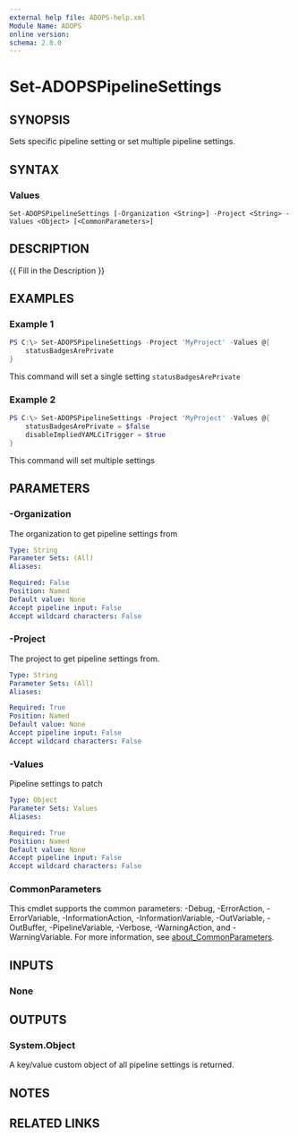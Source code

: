```yaml
---
external help file: ADOPS-help.xml
Module Name: ADOPS
online version:
schema: 2.0.0
---
```


# Set-ADOPSPipelineSettings

## SYNOPSIS
Sets specific pipeline setting or set multiple pipeline settings.

## SYNTAX

### Values
```
Set-ADOPSPipelineSettings [-Organization <String>] -Project <String> -Values <Object> [<CommonParameters>]
```


## DESCRIPTION
{{ Fill in the Description }}

## EXAMPLES

### Example 1
```powershell
PS C:\> Set-ADOPSPipelineSettings -Project 'MyProject' -Values @{
    statusBadgesArePrivate
}
```

This command will set a single setting `statusBadgesArePrivate`

### Example 2
```powershell
PS C:\> Set-ADOPSPipelineSettings -Project 'MyProject' -Values @{
    statusBadgesArePrivate = $false
    disableImpliedYAMLCiTrigger = $true
}
```

This command will set multiple settings

## PARAMETERS


### -Organization
The organization to get pipeline settings from

```yaml
Type: String
Parameter Sets: (All)
Aliases:

Required: False
Position: Named
Default value: None
Accept pipeline input: False
Accept wildcard characters: False
```

### -Project
The project to get pipeline settings from.

```yaml
Type: String
Parameter Sets: (All)
Aliases:

Required: True
Position: Named
Default value: None
Accept pipeline input: False
Accept wildcard characters: False
```

### -Values
Pipeline settings to patch

```yaml
Type: Object
Parameter Sets: Values
Aliases:

Required: True
Position: Named
Default value: None
Accept pipeline input: False
Accept wildcard characters: False
```

### CommonParameters
This cmdlet supports the common parameters: -Debug, -ErrorAction, -ErrorVariable, -InformationAction, -InformationVariable, -OutVariable, -OutBuffer, -PipelineVariable, -Verbose, -WarningAction, and -WarningVariable. For more information, see [about_CommonParameters](http://go.microsoft.com/fwlink/?LinkID=113216).

## INPUTS

### None

## OUTPUTS

### System.Object

A key/value custom object of all pipeline settings is returned.

## NOTES

## RELATED LINKS
